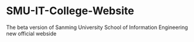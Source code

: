 # SMU-IT-College-Website
The beta version of Sanming University School of Information Engineering new official webside
